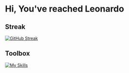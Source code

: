 # Hi, You've reached Leonardo

## Streak
[![GitHub Streak](https://streak-stats.demolab.com/?user=LeonardoRubuz&theme=dark)](https://git.io/streak-stats)

## Toolbox
[![My Skills](https://skillicons.dev/icons?i=html,css,js,bash,django,express,figma,mint,nextjs,nodejs,php,py,react,symfony,ts,wordpress&perline=5)](https://skillicons.dev)
